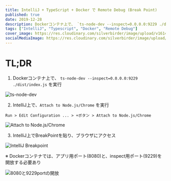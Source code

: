 ```yaml
---
title: IntelliJ + TypeScript + Docker で Remote Debug (Break Point)
published: true
date: 2019-12-28
description: Dockerコンテナ上で、 `ts-node-dev --inspect=0.0.0.0:9229 ./dist/index.js` を実行
tags: ["IntelliJ", "Typescript", "Docker", "Remote Debug"]
cover_image: https://res.cloudinary.com/silverbirder/image/upload/v1614345272/silver-birder.github.io/blog/ts-node-dev.png
socialMediaImage: https://res.cloudinary.com/silverbirder/image/upload/v1614345272/silver-birder.github.io/blog/ts-node-dev.png
---
```


# TL;DR
1. Dockerコンテナ上で、 `ts-node-dev --inspect=0.0.0.0:9229 ./dist/index.js` を実行

![ts-node-dev](https://res.cloudinary.com/silverbirder/image/upload/v1614345272/silver-birder.github.io/blog/ts-node-dev.png)

2. IntelliJ上で、`Attach to Node.js/Chrome` を実行

`Run > Edit Configuration ... > +ボタン > Attach to Node.js/Chrome`

![Attach to Node.js/Chrome](https://res.cloudinary.com/silverbirder/image/upload/v1614345318/silver-birder.github.io/blog/Attach_to_Node_js_Chrome.png)

3. IntelliJ上でBreakPointを貼り、ブラウザにアクセス

![IntelliJ Breakpoint](https://res.cloudinary.com/silverbirder/image/upload/v1614345359/silver-birder.github.io/blog/IntelliJ_Breakpoint.png)

※ Dockerコンテナでは、アプリ用ポート(8080)と、inspect用ポート(9229)を開放する必要あり

![8080と9229portの開放](https://res.cloudinary.com/silverbirder/image/upload/v1614345390/silver-birder.github.io/blog/8080%E3%81%A89229port%E3%81%AE%E9%96%8B%E6%94%BE.png)
